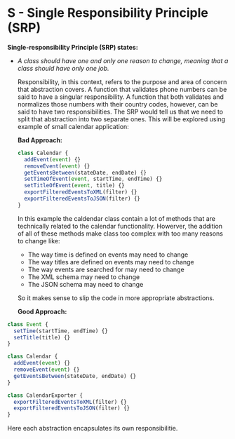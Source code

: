 # S - Single Responsibility Principle (SRP)

**Single-responsibility Principle (SRP) states:**

- _A class should have one and only one reason to change, meaning that a class should have only one job._

  Responsibility, in this context, refers to the purpose and area of concern that abstraction covers. A function that validates phone numbers can be said to have a singular responsibility. A function that both validates and normalizes those numbers with their country codes, however, can be said to have two responsibilities. The SRP would tell us that we need to split that abstraction into two separate ones. This will be explored using example of small calendar application:

  **Bad Approach:**

  ```javascript
  class Calendar {
    addEvent(event) {}
    removeEvent(event) {}
    getEventsBetween(stateDate, endDate) {}
    setTimeOfEvent(event, startTime, endTime) {}
    setTitleOfEvent(event, title) {}
    exportFilteredEventsToXML(filter) {}
    exportFilteredEventsToJSON(filter) {}
  }
  ```

  In this example the caldendar class contain a lot of methods that are technically related to the calendar functionality. Howerver, the addition of all of these methods make class too complex with too many reasons to change like:

  - The way time is defined on events may need to change
  - The way titles are defined on events may need to change
  - The way events are searched for may need to change
  - The XML schema may need to change
  - The JSON schema may need to change

  So it makes sense to slip the code in more appropriate abstractions.

  **Good Approach:**

```javascript
class Event {
  setTime(startTime, endTime) {}
  setTitle(title) {}
}

class Calendar {
  addEvent(event) {}
  removeEvent(event) {}
  getEventsBetween(stateDate, endDate) {}
}

class CalendarExporter {
  exportFilteredEventsToXML(filter) {}
  exportFilteredEventsToJSON(filter) {}
}
```

Here each abstraction encapsulates its own responsibilitie.
